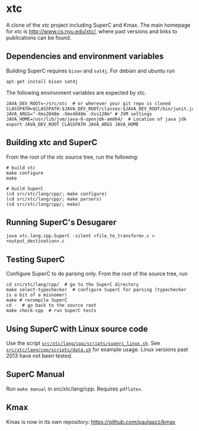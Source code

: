 # xtc

A clone of the xtc project including SuperC and Kmax.  The main homepage for xtc is http://www.cs.nyu.edu/xtc/, where past versions and links to publications can be found.

## Dependencies and environment variables

Building SuperC requires `bison` and `sat4j`.  For debian and ubuntu run

    apt-get install bison sat4j

The following environment variables are expected by xtc.

    JAVA_DEV_ROOT=~/src/xtc  # or wherever your git repo is cloned
    CLASSPATH=$CLASSPATH:$JAVA_DEV_ROOT/classes:$JAVA_DEV_ROOT/bin/junit.jar:$JAVA_DEV_ROOT/bin/antlr.jar:$JAVA_DEV_ROOT/bin/javabdd.jar:/usr/share/java/org.sat4j.core.jar
    JAVA_ARGS="-Xms2048m -Xmx4048m -Xss128m" # JVM settings
    JAVA_HOME=/usr/lib/jvm/java-8-openjdk-amd64/  # Location of java jdk
    export JAVA_DEV_ROOT CLASSPATH JAVA_ARGS JAVA_HOME

## Building xtc and SuperC

From the root of the xtc source tree, run the following:

    # build xtc
    make configure
    make
    
    # build SuperC
    (cd src/xtc/lang/cpp/; make configure)
    (cd src/xtc/lang/cpp/; make parsers)
    (cd src/xtc/lang/cpp/; make)

## Running SuperC's Desugarer

    java xtc.lang.cpp.SuperC -silent <file_to_transform>.c > <output_destination>.c

## Testing SuperC

Configure SuperC to do parsing only.  From the root of the source tree, run

    cd src/xtc/lang/cpp/  # go to the SuperC directory
    make select-typechecker  # configure SuperC for parsing (typechecker is a bit of a misnomer)
    make # recompile SuperC
    cd -  # go back to the source root
    make check-cpp  # run SuperC tests

## Using SuperC with Linux source code

Use the script [`src/xtc/lang/cpp/scripts/superc_linux.sh`](src/xtc/lang/cpp/scripts/superc_linux.sh).  See [`src/xtc/lang/cpp/scripts/data.sh`](src/xtc/lang/cpp/scripts/data.sh) for example usage.  Linux versions past 2013 have not been tested.

## SuperC Manual

Run `make manual` in src/xtc/lang/cpp.  Requires `pdflatex`.

## Kmax

Kmax is now in its own repository: <https://github.com/paulgazz/kmax>
